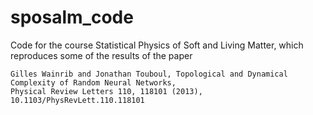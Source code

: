 # sposalm_code

Code for the course Statistical Physics of Soft and Living Matter, which reproduces some of the results of the paper

```
Gilles Wainrib and Jonathan Touboul, Topological and Dynamical Complexity of Random Neural Networks,
Physical Review Letters 110, 118101 (2013), 10.1103/PhysRevLett.110.118101
```

